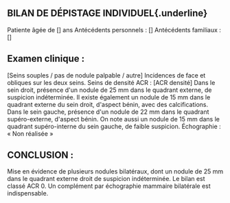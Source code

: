 ## BILAN DE DÉPISTAGE INDIVIDUEL{.underline}
Patiente âgée de [\] ans
Antécédents personnels : [\]
Antécédents familiaux : [\]

## Examen clinique :
[Seins souples / pas de nodule palpable / autre]
Incidences de face et obliques sur les deux seins.
Seins de densité ACR : [ACR densité]
Dans le sein droit, présence d'un nodule de 25 mm dans le quadrant externe, de suspicion indéterminée.
Il existe également un nodule de 15 mm dans le quadrant externe du sein droit, d'aspect bénin, avec des calcifications.
Dans le sein gauche, présence d'un nodule de 22 mm dans le quadrant supéro-externe, d'aspect bénin.
On note aussi un nodule de 15 mm dans le quadrant supéro-interne du sein gauche, de faible suspicion.
Échographie : « Non réalisée »

## CONCLUSION :
Mise en évidence de plusieurs nodules bilatéraux, dont un nodule de 25 mm dans le quadrant externe droit de suspicion indéterminée. Le bilan est classé ACR 0.
Un complément par échographie mammaire bilatérale est indispensable.